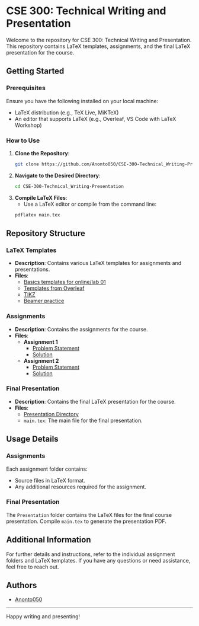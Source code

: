 # CSE 300: Technical Writing and Presentation

Welcome to the repository for CSE 300: Technical Writing and Presentation. This repository contains LaTeX templates, assignments, and the final LaTeX presentation for the course.

## Getting Started

### Prerequisites
Ensure you have the following installed on your local machine:
- LaTeX distribution (e.g., TeX Live, MiKTeX)
- An editor that supports LaTeX (e.g., Overleaf, VS Code with LaTeX Workshop)

### How to Use

1. **Clone the Repository**: 
    ```sh
    git clone https://github.com/Anonto050/CSE-300-Technical_Writing-Presentation.git
    ```
2. **Navigate to the Desired Directory**: 
    ```sh
    cd CSE-300-Technical_Writing-Presentation
    ```
3. **Compile LaTeX Files**:
    - Use a LaTeX editor or compile from the command line:
    ```sh
    pdflatex main.tex
    ```

## Repository Structure

### LaTeX Templates
- **Description**: Contains various LaTeX templates for assignments and presentations.
- **Files**:
  - [Basics templates for online/lab 01](/Basics)
  - [Templates from Overleaf](/Template%20from%20Overleaf)
  - [TIKZ](/TIKZ_TEMPlATE)
  - [Beamer practice](/Beamer%20practice)

### Assignments
- **Description**: Contains the assignments for the course.
- **Files**:
  - **Assignment 1**
    - [Problem Statement](/Bonus%20assignments/Offline_1.pdf)
    - [Solution](/Bonus%20assignments/Offline_1)
  - **Assignment 2**
    - [Problem Statement](/Bonus%20assignments/offline2.pdf)
    - [Solution](/Bonus%20assignments/offline2)


### Final Presentation
- **Description**: Contains the final LaTeX presentation for the course.
- **Files**:
  - [Presentation Directory](Presentation/)
  - `main.tex`: The main file for the final presentation.

## Usage Details

### Assignments
Each assignment folder contains:
- Source files in LaTeX format.
- Any additional resources required for the assignment.

### Final Presentation
The `Presentation` folder contains the LaTeX files for the final course presentation. Compile `main.tex` to generate the presentation PDF.

## Additional Information
For further details and instructions, refer to the individual assignment folders and LaTeX templates. If you have any questions or need assistance, feel free to reach out.

## Authors
- [Anonto050](https://github.com/Anonto050)


---

Happy writing and presenting!
